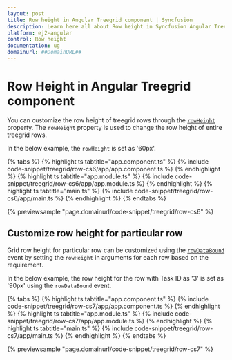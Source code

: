 ```yaml
---
layout: post
title: Row height in Angular Treegrid component | Syncfusion
description: Learn here all about Row height in Syncfusion Angular Treegrid component of Syncfusion Essential JS 2 and more.
platform: ej2-angular
control: Row height 
documentation: ug
domainurl: ##DomainURL##
---
```


# Row Height in Angular Treegrid component

You can customize the row height of treegrid rows through the [`rowHeight`](https://ej2.syncfusion.com/angular/documentation/api/treegrid/#rowheight) property. The `rowHeight` property
is used to change the row height of entire treegrid rows.

In the below example, the `rowHeight` is set as '60px'.

{% tabs %}
{% highlight ts tabtitle="app.component.ts" %}
{% include code-snippet/treegrid/row-cs6/app/app.component.ts %}
{% endhighlight %}
{% highlight ts tabtitle="app.module.ts" %}
{% include code-snippet/treegrid/row-cs6/app/app.module.ts %}
{% endhighlight %}
{% highlight ts tabtitle="main.ts" %}
{% include code-snippet/treegrid/row-cs6/app/main.ts %}
{% endhighlight %}
{% endtabs %}
  
{% previewsample "page.domainurl/code-snippet/treegrid/row-cs6" %}

## Customize row height for particular row

Grid row height for particular row can be customized using the [`rowDataBound`](https://ej2.syncfusion.com/angular/documentation/api/treegrid/#rowdatabound)
event by setting the `rowHeight` in arguments for each row based on the requirement.

In the below example, the row height for the row with Task ID as '3' is set as '90px' using the `rowDataBound` event.

{% tabs %}
{% highlight ts tabtitle="app.component.ts" %}
{% include code-snippet/treegrid/row-cs7/app/app.component.ts %}
{% endhighlight %}
{% highlight ts tabtitle="app.module.ts" %}
{% include code-snippet/treegrid/row-cs7/app/app.module.ts %}
{% endhighlight %}
{% highlight ts tabtitle="main.ts" %}
{% include code-snippet/treegrid/row-cs7/app/main.ts %}
{% endhighlight %}
{% endtabs %}
  
{% previewsample "page.domainurl/code-snippet/treegrid/row-cs7" %}